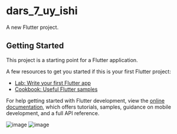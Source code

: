 # dars_7_uy_ishi

A new Flutter project.

## Getting Started

This project is a starting point for a Flutter application.

A few resources to get you started if this is your first Flutter project:

- [Lab: Write your first Flutter app](https://docs.flutter.dev/get-started/codelab)
- [Cookbook: Useful Flutter samples](https://docs.flutter.dev/cookbook)

For help getting started with Flutter development, view the
[online documentation](https://docs.flutter.dev/), which offers tutorials,
samples, guidance on mobile development, and a full API reference.


![image](https://github.com/Mardonbekmelsov/dars_7_uy_ishi/assets/153820615/9b87ab0b-5b6e-4a4c-9ee2-29dcac1531aa)
![image](https://github.com/Mardonbekmelsov/dars_7_uy_ishi/assets/153820615/c9744e5a-edcf-4838-9922-15181a0df600)

